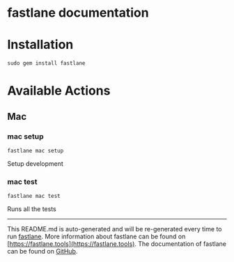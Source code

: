 fastlane documentation
================
# Installation
```
sudo gem install fastlane
```
# Available Actions
## Mac
### mac setup
```
fastlane mac setup
```
Setup development
### mac test
```
fastlane mac test
```
Runs all the tests

----

This README.md is auto-generated and will be re-generated every time to run [fastlane](https://fastlane.tools).
More information about fastlane can be found on [https://fastlane.tools](https://fastlane.tools).
The documentation of fastlane can be found on [GitHub](https://github.com/fastlane/fastlane/tree/master/fastlane).